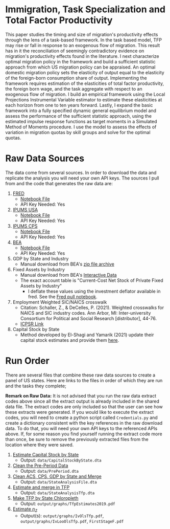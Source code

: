 # Immigration, Task Specialization and Total Factor Productivity
This paper studies the timing and size of migration's productivity effects through the lens of a task-based framework. In the task based model, TFP may rise or fall in response to an exogenous flow of migration. This result has in it the reconciliation of seemingly contradictory evidence on migration's productivity effects found in the literature. I next characterize optimal migration policy in the framework and build a sufficient statistic approach from which US migration policy can be appraised. An optimal domestic migration policy sets the elasticity of output equal to the elasticity of the foreign-born consumption share of output. Implementing the framework requires estimation of the elasticities of total factor productivity, the foreign born wage, and the task aggregate with respect to an exogenous flow of migration. I build an empirical framework using the Local Projections Instrumental Variable estimator to estimate these elasticities at each horizon from one to ten years forward. Lastly, I expand the basic framework into a fully specified dynamic general equilibrium model and assess the performance of the sufficient statistic approach, using the estimated impulse response functions as target moments in a Simulated Method of Moments procedure. I use the model to assess the effects of variation in migration quotas by skill groups and solve for the optimal quotas.

# Raw Data Sources
The data come from several sources. In order to download the data and replicate the analysis you will need your own API keys. The sources I pull from and the code that generates the raw data are:
1. [FRED](https://fred.stlouisfed.org/)
    * [Notebook File](code/FredPull.ipynb)
    * API Key Needed: Yes
2. [IPUMS USA](https://usa.ipums.org/usa/)
    * [Notebook File](code/AcsPull.ipynb)
    * API Key Needed: Yes
3. [IPUMS CPS](https://cps.ipums.org/cps/)
    * [Notebook File](code/CpsPull.ipynb)
    * API Key Needed: Yes
3. [BEA](https://www.bea.gov/)
    * [Notebook File](code/BeaPull.ipynb)
    * API Key Needed: Yes
4. GDP by State and Industry
    * Manual download from BEA's [zip file archive](https://apps.bea.gov/regional/downloadzip.htm)
5. Fixed Assets by Industry
    * Manual download from BEA's [Interactive Data](https://apps.bea.gov/iTable/?ReqID=10&step=2#eyJhcHBpZCI6MTAsInN0ZXBzIjpbMiwzXSwiZGF0YSI6W1siVGFibGVfTGlzdCIsIjEyNiJdXX0=)
    * The exact account table is "Current-Cost Net Stock of Private Fixed Assets by Industry"
        - I deflate these values using the investment deflator available in fred. See the [Fred pull notebook](code/FredPull.ipynb).
6. Employment Weighted SIC/NAICS crosswalk
    * Citation: Schaller, Z., & DeCelles, P. (2021). Weighted crosswalks for NAICS and SIC industry codes. Ann Arbor, MI: Inter-university Consortium for Political and Social Research [distributor], 44-76.
    * [ICPSR Link](https://www.openicpsr.org/openicpsr/project/145101/version/V2/view;jsessionid=BA9C29B51BC66A646EDB39977723F1DB?path=/openicpsr/145101/fcr:versions/V2/Published-Crosswalk-Files&type=folder)
7. Capital Stock by State
    * Method developed by El-Shagi and Yamarik (2021) update their capital stock estimates and provide them [here](https://cfds.henuecon.education/index.php/data/44-yes-capital-data).
<!-- 
I also download population estimates. These were originally for weighting, but I ended up weighting by employment, which can be calculated from the previous data.
5. Intercensal population estimates by state. Manual download from:
    1. [1990 - 1999](https://www.census.gov/data/datasets/time-series/demo/popest/intercensal-1990-2000-state-and-county-characteristics.html)
    2. [2000-2010](https://www.census.gov/data/datasets/time-series/demo/popest/intercensal-2000-2010-state.html)
    - Note: I download the "Intercensal Estiamtes of the Resident Population by Hispanic Origin"
    table since all the other tables split the population counts in more ways than this.
    3. [2010-2020](https://www.census.gov/data/datasets/time-series/demo/popest/intercensal-2010-2020-state.html)
    4. [2020-2024](https://www.census.gov/data/datasets/time-series/demo/popest/2020s-state-total.html)
    - Note: I download the table "Annual Estimates of the Resident Population for the United States, Regions
    States, District of Columbia and Puerto Rico"
-->

# Run Order
There are several files that combine these raw data sources to create a panel of US states. Here are links to the files in order of which they are run and the tasks they complete;

**Remark on Raw Data:** It is not advised that you run the raw data extract codes above since all the extract output is already included in the shared data file. The extract codes are only included so that the user can see how these extracts were generated. If you would like to execute the extract codes, you will need to create a python script called ```Credentials.py``` and create a dictionary consistent with the key references in the raw download data. To do that, you will need your own API keys to the referenced APIs above. If, for some reason you find yourself running the extract code more than once, be sure to remove the previously extracted files from the location where they were saved.

1. [Estimate Capital Stock by State](code/CapStockByStateEstimates.do)
    * Output: ```data/CapitalStockByState.dta```
2. [Clean the Pre-Period Data](code/CleanPrePeriod.do)
    * Output: ```data/PrePeriod.dta```
3. [Clean ACS, CPS, GDP by State and Merge](code/MakeStateAnalysis.ipynb)
    * Output: ```data/StateAnalysisFile.dta```
4. [Estimate and merge in TFP](code/EstimateTfp.py)
    * Output: ```data/StateAnalysisTfp.dta```
5. [Make TFP by State Chloropleth](code/StateTfpGraphs.do)
    * Output: ```output/graphs/TfpEstimates2019.pdf```
5. [Estimate $\eta_Z$](code/TfpRegressions.do)
    * Output(s): ```output/graphs/IvOlsTfp.pdf```, ```output/graphs/IvLooOlsTfp.pdf```, ```FirstStageF.pdf```
